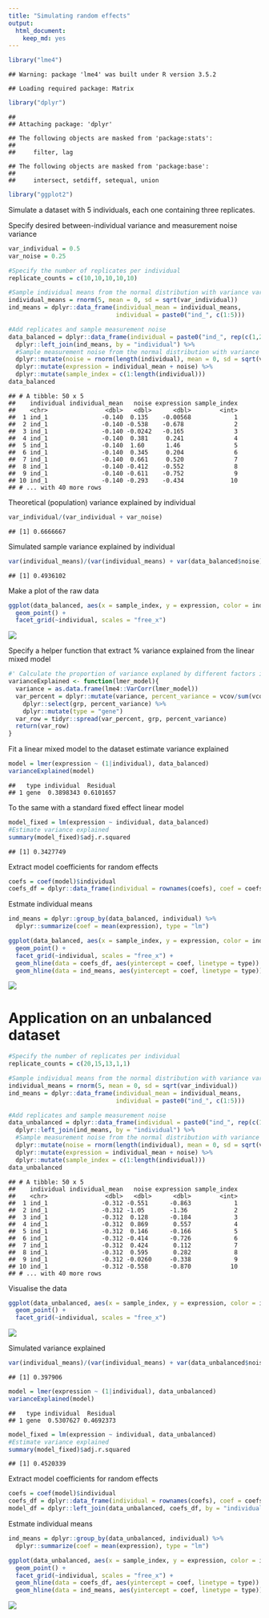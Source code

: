 ```yaml
---
title: "Simulating random effects"
output: 
  html_document: 
    keep_md: yes
---
```





```r
library("lme4")
```

```
## Warning: package 'lme4' was built under R version 3.5.2
```

```
## Loading required package: Matrix
```

```r
library("dplyr")
```

```
## 
## Attaching package: 'dplyr'
```

```
## The following objects are masked from 'package:stats':
## 
##     filter, lag
```

```
## The following objects are masked from 'package:base':
## 
##     intersect, setdiff, setequal, union
```

```r
library("ggplot2")
```

Simulate a dataset with 5 individuals, each one containing three replicates.

Specify desired between-individual variance and measurement noise variance

```r
var_individual = 0.5
var_noise = 0.25
```


```r
#Specify the number of replicates per individual
replicate_counts = c(10,10,10,10,10)

#Sample individual means from the normal distribution with variance var_individual
individual_means = rnorm(5, mean = 0, sd = sqrt(var_individual))
ind_means = dplyr::data_frame(individual_mean = individual_means, 
                              individual = paste0("ind_", c(1:5)))

#Add replicates and sample measurement noise
data_balanced = dplyr::data_frame(individual = paste0("ind_", rep(c(1,2,3,4,5), times = replicate_counts))) %>%
  dplyr::left_join(ind_means, by = "individual") %>%
  #Sample measurement noise from the normal distribution with variance var_noise
  dplyr::mutate(noise = rnorm(length(individual), mean = 0, sd = sqrt(var_noise))) %>%
  dplyr::mutate(expression = individual_mean + noise) %>%
  dplyr::mutate(sample_index = c(1:length(individual)))
data_balanced
```

```
## # A tibble: 50 x 5
##    individual individual_mean   noise expression sample_index
##    <chr>                <dbl>   <dbl>      <dbl>        <int>
##  1 ind_1               -0.140  0.135    -0.00568            1
##  2 ind_1               -0.140 -0.538    -0.678              2
##  3 ind_1               -0.140 -0.0242   -0.165              3
##  4 ind_1               -0.140  0.381     0.241              4
##  5 ind_1               -0.140  1.60      1.46               5
##  6 ind_1               -0.140  0.345     0.204              6
##  7 ind_1               -0.140  0.661     0.520              7
##  8 ind_1               -0.140 -0.412    -0.552              8
##  9 ind_1               -0.140 -0.611    -0.752              9
## 10 ind_1               -0.140 -0.293    -0.434             10
## # ... with 40 more rows
```

Theoretical (population) variance explained by individual

```r
var_individual/(var_individual + var_noise)
```

```
## [1] 0.6666667
```

Simulated sample variance explained by individual

```r
var(individual_means)/(var(individual_means) + var(data_balanced$noise))
```

```
## [1] 0.4936102
```

Make a plot of the raw data

```r
ggplot(data_balanced, aes(x = sample_index, y = expression, color = individual)) + 
  geom_point() + 
  facet_grid(~individual, scales = "free_x")
```

![](simulating_random_effects_files/figure-html/unnamed-chunk-6-1.png)<!-- -->

Specify a helper function that extract % variance explained from the linear mixed model

```r
#' Calculate the proportion of variance explaned by different factors in a lme4 model
varianceExplained <- function(lmer_model){
  variance = as.data.frame(lme4::VarCorr(lmer_model))
  var_percent = dplyr::mutate(variance, percent_variance = vcov/sum(vcov)) %>% 
    dplyr::select(grp, percent_variance) %>% 
    dplyr::mutate(type = "gene")
  var_row = tidyr::spread(var_percent, grp, percent_variance)
  return(var_row)  
}
```

Fit a linear mixed model to the dataset estimate variance explained

```r
model = lmer(expression ~ (1|individual), data_balanced)
varianceExplained(model)
```

```
##   type individual  Residual
## 1 gene  0.3898343 0.6101657
```

To the same with a standard fixed effect linear model

```r
model_fixed = lm(expression ~ individual, data_balanced)
#Estimate variance explained
summary(model_fixed)$adj.r.squared
```

```
## [1] 0.3427749
```

Extract model coefficients for random effects

```r
coefs = coef(model)$individual
coefs_df = dplyr::data_frame(individual = rownames(coefs), coef = coefs[,1], type = "lme4")
```

Estmate individual means

```r
ind_means = dplyr::group_by(data_balanced, individual) %>% 
  dplyr::summarize(coef = mean(expression), type = "lm")
```


```r
ggplot(data_balanced, aes(x = sample_index, y = expression, color = individual)) + 
  geom_point() + 
  facet_grid(~individual, scales = "free_x") + 
  geom_hline(data = coefs_df, aes(yintercept = coef, linetype = type)) +
  geom_hline(data = ind_means, aes(yintercept = coef, linetype = type))
```

![](simulating_random_effects_files/figure-html/unnamed-chunk-12-1.png)<!-- -->



# Application on an unbalanced dataset


```r
#Specify the number of replicates per individual
replicate_counts = c(20,15,13,1,1)

#Sample individual means from the normal distribution with variance var_individual
individual_means = rnorm(5, mean = 0, sd = sqrt(var_individual))
ind_means = dplyr::data_frame(individual_mean = individual_means, 
                              individual = paste0("ind_", c(1:5)))

#Add replicates and sample measurement noise
data_unbalanced = dplyr::data_frame(individual = paste0("ind_", rep(c(1,2,3,4,5), times = replicate_counts))) %>%
  dplyr::left_join(ind_means, by = "individual") %>%
  #Sample measurement noise from the normal distribution with variance var_noise
  dplyr::mutate(noise = rnorm(length(individual), mean = 0, sd = sqrt(var_noise))) %>%
  dplyr::mutate(expression = individual_mean + noise) %>%
  dplyr::mutate(sample_index = c(1:length(individual)))
data_unbalanced
```

```
## # A tibble: 50 x 5
##    individual individual_mean   noise expression sample_index
##    <chr>                <dbl>   <dbl>      <dbl>        <int>
##  1 ind_1               -0.312 -0.551      -0.863            1
##  2 ind_1               -0.312 -1.05       -1.36             2
##  3 ind_1               -0.312  0.128      -0.184            3
##  4 ind_1               -0.312  0.869       0.557            4
##  5 ind_1               -0.312  0.146      -0.166            5
##  6 ind_1               -0.312 -0.414      -0.726            6
##  7 ind_1               -0.312  0.424       0.112            7
##  8 ind_1               -0.312  0.595       0.282            8
##  9 ind_1               -0.312 -0.0260     -0.338            9
## 10 ind_1               -0.312 -0.558      -0.870           10
## # ... with 40 more rows
```

Visualise the data

```r
ggplot(data_unbalanced, aes(x = sample_index, y = expression, color = individual)) + 
  geom_point() + 
  facet_grid(~individual, scales = "free_x")
```

![](simulating_random_effects_files/figure-html/unnamed-chunk-14-1.png)<!-- -->

Simulated variance explained

```r
var(individual_means)/(var(individual_means) + var(data_unbalanced$noise))
```

```
## [1] 0.397906
```



```r
model = lmer(expression ~ (1|individual), data_unbalanced)
varianceExplained(model)
```

```
##   type individual  Residual
## 1 gene  0.5307627 0.4692373
```


```r
model_fixed = lm(expression ~ individual, data_unbalanced)
#Estimate variance explained
summary(model_fixed)$adj.r.squared
```

```
## [1] 0.4520339
```

Extract model coefficients for random effects

```r
coefs = coef(model)$individual
coefs_df = dplyr::data_frame(individual = rownames(coefs), coef = coefs[,1], type = "lme4")
model_df = dplyr::left_join(data_unbalanced, coefs_df, by = "individual")
```

Estmate individual means

```r
ind_means = dplyr::group_by(data_unbalanced, individual) %>% 
  dplyr::summarize(coef = mean(expression), type = "lm")
```


```r
ggplot(data_unbalanced, aes(x = sample_index, y = expression, color = individual)) + 
  geom_point() + 
  facet_grid(~individual, scales = "free_x") + 
  geom_hline(data = coefs_df, aes(yintercept = coef, linetype = type)) +
  geom_hline(data = ind_means, aes(yintercept = coef, linetype = type))
```

![](simulating_random_effects_files/figure-html/unnamed-chunk-20-1.png)<!-- -->

